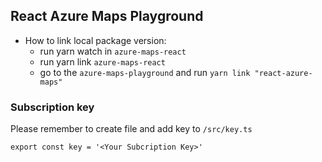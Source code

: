## React Azure Maps Playground

- How to link local package version:
  - run yarn watch in `azure-maps-react`
  - run yarn link `azure-maps-react`
  - go to the `azure-maps-playground` and run `yarn link "react-azure-maps"`

### Subscription key

Please remember to create file and add key to `/src/key.ts`

`export const key = '<Your Subcription Key>'`
